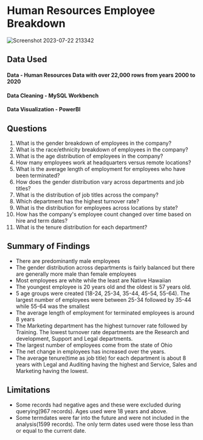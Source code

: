 
# Human Resources Employee Breakdown

![Screenshot 2023-07-22 213342](https://github.com/redditreddit/HR-EMPLOYEE-BREAKDOWN/assets/137014414/c287ea11-c29f-4298-b42c-86e425d774f0)

## Data Used

#### Data - Human Resources Data with over 22,000 rows from years 2000 to 2020

#### Data Cleaning - MySQL Workbench

#### Data Visualization - PowerBI

## Questions

 1. What is the gender breakdown of employees in the company?
 2. What is the race/ethnicity breakdown of employees in the company?
 3. What is the age distribution of employees in the company?
 4. How many employees work at headquarters versus remote locations? 
 5. What is the average length of employment for employees who have been terminated?
 6. How does the gender distribution vary across departments and job titles? 
 7. What is the distribution of job titles across the company?
 8. Which department has the highest turnover rate?
 9. What is the distribution for employees across locations by state?
10. How has the company's employee count changed over time based on hire and term dates?
11. What is the tenure distribution for each department?

## Summary of Findings

- There are predominantly male employees
- The gender distribution across departments is fairly balanced but there are generally more male than female employees
- Most employees are white while the least are Native Hawaiian
- The youngest employee is 20 years old and the oldest is 57 years old.
- 5 age groups were created (18-24, 25-34, 35-44, 45-54, 55-64). The largest number of employees were between 25-34 followed by 35-44 while 55-64 was the smallest
- The average length of employment for terminated employees is around 8 years
- The Marketing department has the highest turnover rate followed by Training. The lowest turnover rate departments are the Research and development, Support and Legal departments.
- The largest number of employees come from the state of Ohio
- The net change in employees has increased over the years.
- The average tenure(time as job title) for each department is about 8 years with Legal and Auditing having the highest and Service, Sales and Marketing having the lowest.

## Limitations

- Some records had negative ages and these were excluded during querying(967 records). Ages used were 18 years and above.
- Some termdates were far into the future and were not included in the analysis(1599 records). The only term dates used were those less than or equal to the current date.
